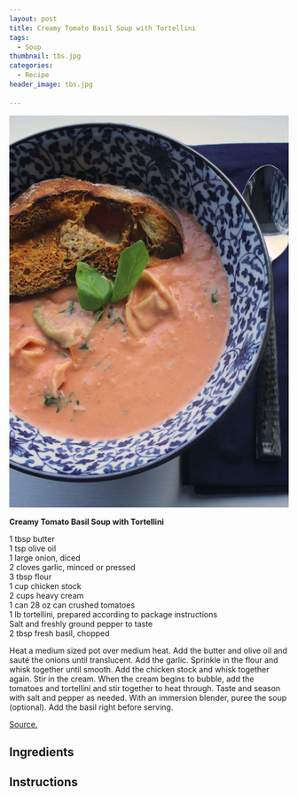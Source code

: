 ```yaml
---
layout: post
title: Creamy Tomato Basil Soup with Tortellini
tags:
  - Soup
thumbnail: tbs.jpg
categories:
  - Recipe
header_image: tbs.jpg

---
```


![Image of Creamy Tomato Basil Soup with Tortellini.](/upload/tbs.jpg)

**Creamy Tomato Basil Soup with Tortellini**  
  
1 tbsp butter  
1 tsp olive oil  
1 large onion, diced  
2 cloves garlic, minced or pressed  
3 tbsp flour  
1 cup chicken stock  
2 cups heavy cream  
1 can 28 oz can crushed tomatoes  
1 lb tortellini, prepared according to package instructions  
Salt and freshly ground pepper to taste  
2 tbsp fresh basil, chopped  
  
Heat a medium sized pot over medium heat. Add the butter and olive oil and sauté the onions until translucent. Add the garlic. Sprinkle in the flour and whisk together until smooth. Add the chicken stock and whisk together again. Stir in the cream. When the cream begins to bubble, add the tomatoes and tortellini and stir together to heat through. Taste and season with salt and pepper as needed. With an immersion blender, puree the soup (optional). Add the basil right before serving.  
  
[Source.](http://baconbuttercheesegarlic.blogspot.com/2013/10/tomatoes-tortellini.html)

## Ingredients



## Instructions







